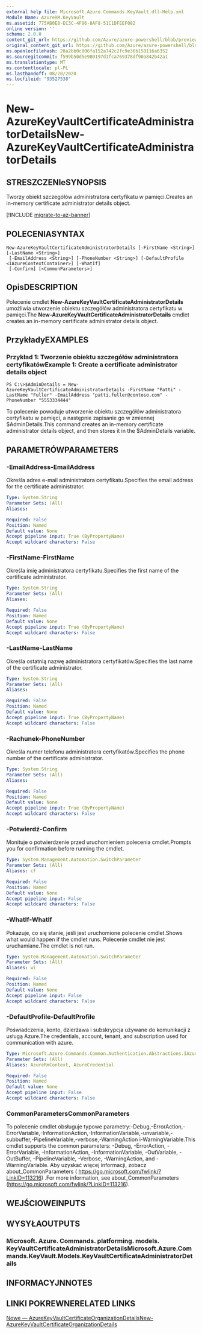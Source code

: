 ```yaml
---
external help file: Microsoft.Azure.Commands.KeyVault.dll-Help.xml
Module Name: AzureRM.KeyVault
ms.assetid: 775AB0E8-EC3C-4F96-8AF8-51C1DFEEF082
online version: ''
schema: 2.0.0
content_git_url: https://github.com/Azure/azure-powershell/blob/preview/src/ResourceManager/KeyVault/Commands.KeyVault/help/New-AzureKeyVaultCertificateAdministratorDetails.md
original_content_git_url: https://github.com/Azure/azure-powershell/blob/preview/src/ResourceManager/KeyVault/Commands.KeyVault/help/New-AzureKeyVaultCertificateAdministratorDetails.md
ms.openlocfilehash: 28a2bb0c806fa152a742c2fc9e36b150116a6352
ms.sourcegitcommit: f599b50d5e980197d1fca769378df90a842b42a1
ms.translationtype: MT
ms.contentlocale: pl-PL
ms.lasthandoff: 08/20/2020
ms.locfileid: "93527538"
---
```

# <span data-ttu-id="841b1-101">New-AzureKeyVaultCertificateAdministratorDetails</span><span class="sxs-lookup"><span data-stu-id="841b1-101">New-AzureKeyVaultCertificateAdministratorDetails</span></span>

## <span data-ttu-id="841b1-102">STRESZCZENIe</span><span class="sxs-lookup"><span data-stu-id="841b1-102">SYNOPSIS</span></span>
<span data-ttu-id="841b1-103">Tworzy obiekt szczegółów administratora certyfikatu w pamięci.</span><span class="sxs-lookup"><span data-stu-id="841b1-103">Creates an in-memory certificate administrator details object.</span></span>

[!INCLUDE [migrate-to-az-banner](../../includes/migrate-to-az-banner.md)]

## <span data-ttu-id="841b1-104">POLECENIA</span><span class="sxs-lookup"><span data-stu-id="841b1-104">SYNTAX</span></span>

```
New-AzureKeyVaultCertificateAdministratorDetails [-FirstName <String>] [-LastName <String>]
 [-EmailAddress <String>] [-PhoneNumber <String>] [-DefaultProfile <IAzureContextContainer>] [-WhatIf]
 [-Confirm] [<CommonParameters>]
```

## <span data-ttu-id="841b1-105">Opis</span><span class="sxs-lookup"><span data-stu-id="841b1-105">DESCRIPTION</span></span>
<span data-ttu-id="841b1-106">Polecenie cmdlet **New-AzureKeyVaultCertificateAdministratorDetails** umożliwia utworzenie obiektu szczegółów administratora certyfikatu w pamięci.</span><span class="sxs-lookup"><span data-stu-id="841b1-106">The **New-AzureKeyVaultCertificateAdministratorDetails** cmdlet creates an in-memory certificate administrator details object.</span></span>

## <span data-ttu-id="841b1-107">Przykłady</span><span class="sxs-lookup"><span data-stu-id="841b1-107">EXAMPLES</span></span>

### <span data-ttu-id="841b1-108">Przykład 1: Tworzenie obiektu szczegółów administratora certyfikatów</span><span class="sxs-lookup"><span data-stu-id="841b1-108">Example 1: Create a certificate administrator details object</span></span>
```
PS C:\>$AdminDetails = New-AzureKeyVaultCertificateAdministratorDetails -FirstName "Patti" -LastName "Fuller" -EmailAddress "patti.fuller@contoso.com" -PhoneNumber "5553334444"
```

<span data-ttu-id="841b1-109">To polecenie powoduje utworzenie obiektu szczegółów administratora certyfikatu w pamięci, a następnie zapisanie go w zmiennej $AdminDetails.</span><span class="sxs-lookup"><span data-stu-id="841b1-109">This command creates an in-memory certificate administrator details object, and then stores it in the $AdminDetails variable.</span></span>

## <span data-ttu-id="841b1-110">PARAMETRÓW</span><span class="sxs-lookup"><span data-stu-id="841b1-110">PARAMETERS</span></span>

### <span data-ttu-id="841b1-111">-EmailAddress</span><span class="sxs-lookup"><span data-stu-id="841b1-111">-EmailAddress</span></span>
<span data-ttu-id="841b1-112">Określa adres e-mail administratora certyfikatu.</span><span class="sxs-lookup"><span data-stu-id="841b1-112">Specifies the email address for the certificate administrator.</span></span>

```yaml
Type: System.String
Parameter Sets: (All)
Aliases: 

Required: False
Position: Named
Default value: None
Accept pipeline input: True (ByPropertyName)
Accept wildcard characters: False
```

### <span data-ttu-id="841b1-113">-FirstName</span><span class="sxs-lookup"><span data-stu-id="841b1-113">-FirstName</span></span>
<span data-ttu-id="841b1-114">Określa imię administratora certyfikatu.</span><span class="sxs-lookup"><span data-stu-id="841b1-114">Specifies the first name of the certificate administrator.</span></span>

```yaml
Type: System.String
Parameter Sets: (All)
Aliases: 

Required: False
Position: Named
Default value: None
Accept pipeline input: True (ByPropertyName)
Accept wildcard characters: False
```

### <span data-ttu-id="841b1-115">-LastName</span><span class="sxs-lookup"><span data-stu-id="841b1-115">-LastName</span></span>
<span data-ttu-id="841b1-116">Określa ostatnią nazwę administratora certyfikatów.</span><span class="sxs-lookup"><span data-stu-id="841b1-116">Specifies the last name of the certificate administrator.</span></span>

```yaml
Type: System.String
Parameter Sets: (All)
Aliases: 

Required: False
Position: Named
Default value: None
Accept pipeline input: True (ByPropertyName)
Accept wildcard characters: False
```

### <span data-ttu-id="841b1-117">-Rachunek</span><span class="sxs-lookup"><span data-stu-id="841b1-117">-PhoneNumber</span></span>
<span data-ttu-id="841b1-118">Określa numer telefonu administratora certyfikatów.</span><span class="sxs-lookup"><span data-stu-id="841b1-118">Specifies the phone number of the certificate administrator.</span></span>

```yaml
Type: System.String
Parameter Sets: (All)
Aliases: 

Required: False
Position: Named
Default value: None
Accept pipeline input: True (ByPropertyName)
Accept wildcard characters: False
```

### <span data-ttu-id="841b1-119">-Potwierdź</span><span class="sxs-lookup"><span data-stu-id="841b1-119">-Confirm</span></span>
<span data-ttu-id="841b1-120">Monituje o potwierdzenie przed uruchomieniem polecenia cmdlet.</span><span class="sxs-lookup"><span data-stu-id="841b1-120">Prompts you for confirmation before running the cmdlet.</span></span>

```yaml
Type: System.Management.Automation.SwitchParameter
Parameter Sets: (All)
Aliases: cf

Required: False
Position: Named
Default value: None
Accept pipeline input: False
Accept wildcard characters: False
```

### <span data-ttu-id="841b1-121">-WhatIf</span><span class="sxs-lookup"><span data-stu-id="841b1-121">-WhatIf</span></span>
<span data-ttu-id="841b1-122">Pokazuje, co się stanie, jeśli jest uruchomione polecenie cmdlet.</span><span class="sxs-lookup"><span data-stu-id="841b1-122">Shows what would happen if the cmdlet runs.</span></span>
<span data-ttu-id="841b1-123">Polecenie cmdlet nie jest uruchamiane.</span><span class="sxs-lookup"><span data-stu-id="841b1-123">The cmdlet is not run.</span></span>

```yaml
Type: System.Management.Automation.SwitchParameter
Parameter Sets: (All)
Aliases: wi

Required: False
Position: Named
Default value: None
Accept pipeline input: False
Accept wildcard characters: False
```

### <span data-ttu-id="841b1-124">-DefaultProfile</span><span class="sxs-lookup"><span data-stu-id="841b1-124">-DefaultProfile</span></span>
<span data-ttu-id="841b1-125">Poświadczenia, konto, dzierżawa i subskrypcja używane do komunikacji z usługą Azure.</span><span class="sxs-lookup"><span data-stu-id="841b1-125">The credentials, account, tenant, and subscription used for communication with azure.</span></span>

```yaml
Type: Microsoft.Azure.Commands.Common.Authentication.Abstractions.IAzureContextContainer
Parameter Sets: (All)
Aliases: AzureRmContext, AzureCredential

Required: False
Position: Named
Default value: None
Accept pipeline input: False
Accept wildcard characters: False
```

### <span data-ttu-id="841b1-126">CommonParameters</span><span class="sxs-lookup"><span data-stu-id="841b1-126">CommonParameters</span></span>
<span data-ttu-id="841b1-127">To polecenie cmdlet obsługuje typowe parametry:-Debug,-ErrorAction,-ErrorVariable,-InformationAction,-InformationVariable,-unvariable,-subbuffer,-PipelineVariable,-verbose,-WarningAction i-WarningVariable.</span><span class="sxs-lookup"><span data-stu-id="841b1-127">This cmdlet supports the common parameters: -Debug, -ErrorAction, -ErrorVariable, -InformationAction, -InformationVariable, -OutVariable, -OutBuffer, -PipelineVariable, -Verbose, -WarningAction, and -WarningVariable.</span></span> <span data-ttu-id="841b1-128">Aby uzyskać więcej informacji, zobacz about_CommonParameters ( https://go.microsoft.com/fwlink/?LinkID=113216) .</span><span class="sxs-lookup"><span data-stu-id="841b1-128">For more information, see about_CommonParameters (https://go.microsoft.com/fwlink/?LinkID=113216).</span></span>

## <span data-ttu-id="841b1-129">WEJŚCIOWE</span><span class="sxs-lookup"><span data-stu-id="841b1-129">INPUTS</span></span>

## <span data-ttu-id="841b1-130">WYSYŁA</span><span class="sxs-lookup"><span data-stu-id="841b1-130">OUTPUTS</span></span>

### <span data-ttu-id="841b1-131">Microsoft. Azure. Commands. platforming. models. KeyVaultCertificateAdministratorDetails</span><span class="sxs-lookup"><span data-stu-id="841b1-131">Microsoft.Azure.Commands.KeyVault.Models.KeyVaultCertificateAdministratorDetails</span></span>

## <span data-ttu-id="841b1-132">INFORMACYJN</span><span class="sxs-lookup"><span data-stu-id="841b1-132">NOTES</span></span>

## <span data-ttu-id="841b1-133">LINKI POKREWNE</span><span class="sxs-lookup"><span data-stu-id="841b1-133">RELATED LINKS</span></span>

[<span data-ttu-id="841b1-134">Nowe — AzureKeyVaultCertificateOrganizationDetails</span><span class="sxs-lookup"><span data-stu-id="841b1-134">New-AzureKeyVaultCertificateOrganizationDetails</span></span>](./New-AzureKeyVaultCertificateOrganizationDetails.md)

